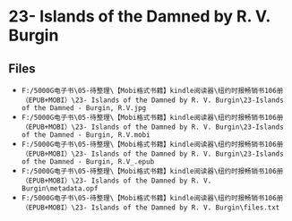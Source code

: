 # 23- Islands of the Damned by R. V. Burgin

## Files

- `F:/5000G电子书\05-待整理\【Mobi格式书籍】kindle阅读器\纽约时报畅销书106册（EPUB+MOBI）\23- Islands of the Damned by R. V. Burgin\23-Islands of the Damned - Burgin, R.V.jpg`
- `F:/5000G电子书\05-待整理\【Mobi格式书籍】kindle阅读器\纽约时报畅销书106册（EPUB+MOBI）\23- Islands of the Damned by R. V. Burgin\23-Islands of the Damned - Burgin, R.V.mobi`
- `F:/5000G电子书\05-待整理\【Mobi格式书籍】kindle阅读器\纽约时报畅销书106册（EPUB+MOBI）\23- Islands of the Damned by R. V. Burgin\23-Islands of the Damned - Burgin, R.V_.epub`
- `F:/5000G电子书\05-待整理\【Mobi格式书籍】kindle阅读器\纽约时报畅销书106册（EPUB+MOBI）\23- Islands of the Damned by R. V. Burgin\metadata.opf`
- `F:/5000G电子书\05-待整理\【Mobi格式书籍】kindle阅读器\纽约时报畅销书106册（EPUB+MOBI）\23- Islands of the Damned by R. V. Burgin\files.txt`
